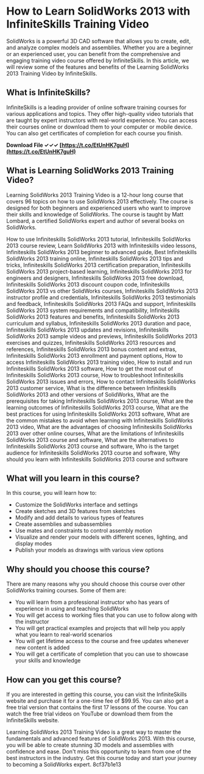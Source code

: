 
 
# How to Learn SolidWorks 2013 with InfiniteSkills Training Video
 
SolidWorks is a powerful 3D CAD software that allows you to create, edit, and analyze complex models and assemblies. Whether you are a beginner or an experienced user, you can benefit from the comprehensive and engaging training video course offered by InfiniteSkills. In this article, we will review some of the features and benefits of the Learning SolidWorks 2013 Training Video by InfiniteSkills.
 
## What is InfiniteSkills?
 
InfiniteSkills is a leading provider of online software training courses for various applications and topics. They offer high-quality video tutorials that are taught by expert instructors with real-world experience. You can access their courses online or download them to your computer or mobile device. You can also get certificates of completion for each course you finish.
 
**Download File ✓✓✓ [https://t.co/EtUnHK7guH](https://t.co/EtUnHK7guH)**


 
## What is Learning SolidWorks 2013 Training Video?
 
Learning SolidWorks 2013 Training Video is a 12-hour long course that covers 96 topics on how to use SolidWorks 2013 effectively. The course is designed for both beginners and experienced users who want to improve their skills and knowledge of SolidWorks. The course is taught by Matt Lombard, a certified SolidWorks expert and author of several books on SolidWorks.
 
How to use Infiniteskills SolidWorks 2013 tutorial,  Infiniteskills SolidWorks 2013 course review,  Learn SolidWorks 2013 with Infiniteskills video lessons,  Infiniteskills SolidWorks 2013 beginner to advanced guide,  Best Infiniteskills SolidWorks 2013 training online,  Infiniteskills SolidWorks 2013 tips and tricks,  Infiniteskills SolidWorks 2013 certification preparation,  Infiniteskills SolidWorks 2013 project-based learning,  Infiniteskills SolidWorks 2013 for engineers and designers,  Infiniteskills SolidWorks 2013 free download,  Infiniteskills SolidWorks 2013 discount coupon code,  Infiniteskills SolidWorks 2013 vs other SolidWorks courses,  Infiniteskills SolidWorks 2013 instructor profile and credentials,  Infiniteskills SolidWorks 2013 testimonials and feedback,  Infiniteskills SolidWorks 2013 FAQs and support,  Infiniteskills SolidWorks 2013 system requirements and compatibility,  Infiniteskills SolidWorks 2013 features and benefits,  Infiniteskills SolidWorks 2013 curriculum and syllabus,  Infiniteskills SolidWorks 2013 duration and pace,  Infiniteskills SolidWorks 2013 updates and revisions,  Infiniteskills SolidWorks 2013 sample videos and previews,  Infiniteskills SolidWorks 2013 exercises and quizzes,  Infiniteskills SolidWorks 2013 resources and references,  Infiniteskills SolidWorks 2013 bonus content and extras,  Infiniteskills SolidWorks 2013 enrollment and payment options,  How to access Infiniteskills SolidWorks 2013 training video,  How to install and run Infiniteskills SolidWorks 2013 software,  How to get the most out of Infiniteskills SolidWorks 2013 course,  How to troubleshoot Infiniteskills SolidWorks 2013 issues and errors,  How to contact Infiniteskills SolidWorks 2013 customer service,  What is the difference between Infiniteskills SolidWorks 2013 and other versions of SolidWorks,  What are the prerequisites for taking Infiniteskills SolidWorks 2013 course,  What are the learning outcomes of Infiniteskills SolidWorks 2013 course,  What are the best practices for using Infiniteskills SolidWorks 2013 software,  What are the common mistakes to avoid when learning with Infiniteskills SolidWorks 2013 video,  What are the advantages of choosing Infiniteskills SolidWorks 2013 over other online courses,  What are the limitations of Infiniteskills SolidWorks 2013 course and software,  What are the alternatives to Infiniteskills SolidWorks 2013 course and software,  Who is the target audience for Infiniteskills SolidWorks 2013 course and software,  Why should you learn with Infiniteskills SolidWorks 2013 course and software
 
## What will you learn in this course?
 
In this course, you will learn how to:
 
- Customize the SolidWorks interface and settings
- Create sketches and 3D features from sketches
- Modify and add details to various types of features
- Create assemblies and subassemblies
- Use mates and constraints to control assembly motion
- Visualize and render your models with different scenes, lighting, and display modes
- Publish your models as drawings with various view options

## Why should you choose this course?
 
There are many reasons why you should choose this course over other SolidWorks training courses. Some of them are:

- You will learn from a professional instructor who has years of experience in using and teaching SolidWorks
- You will get access to working files that you can use to follow along with the instructor
- You will get practical examples and projects that will help you apply what you learn to real-world scenarios
- You will get lifetime access to the course and free updates whenever new content is added
- You will get a certificate of completion that you can use to showcase your skills and knowledge

## How can you get this course?
 
If you are interested in getting this course, you can visit the InfiniteSkills website and purchase it for a one-time fee of $99.95. You can also get a free trial version that contains the first 17 lessons of the course. You can watch the free trial videos on YouTube or download them from the InfiniteSkills website.
 
Learning SolidWorks 2013 Training Video is a great way to master the fundamentals and advanced features of SolidWorks 2013. With this course, you will be able to create stunning 3D models and assemblies with confidence and ease. Don't miss this opportunity to learn from one of the best instructors in the industry. Get this course today and start your journey to becoming a SolidWorks expert.
 8cf37b1e13
 
